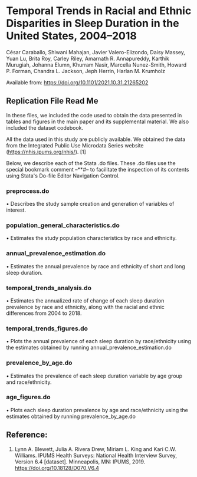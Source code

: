 # Temporal Trends in Racial and Ethnic Disparities in Sleep Duration in the United States, 2004–2018

César Caraballo, Shiwani Mahajan, Javier Valero-Elizondo, Daisy Massey, Yuan Lu, Brita Roy, Carley Riley, Amarnath R. Annapureddy, Karthik Murugiah, Johanna Elumn, Khurram Nasir, Marcella Nunez-Smith, Howard P. Forman, Chandra L. Jackson, Jeph Herrin, Harlan M. Krumholz

Available from: https://doi.org/10.1101/2021.10.31.21265202

## Replication File Read Me

In these files, we included the code used to obtain the data presented in tables and figures in the main paper and its supplemental material. We also included the dataset codebook. 

All the data used in this study are publicly available. We obtained the data from the Integrated Public Use Microdata Series website (https://nhis.ipums.org/nhis/). [1]

Below, we describe each of the Stata .do files. These .do files use the special bookmark comment –**#– to facilitate the inspection of its contents using Stata's Do-file Editor Navigation Control.


### preprocess.do
•	Describes the study sample creation and generation of variables of interest. 

### population_general_characteristics.do
•	Estimates the study population characteristics by race and ethnicity. 

### annual_prevalence_estimation.do
•	Estimates the annual prevalence by race and ethnicity of short and long sleep duration.

### temporal_trends_analysis.do
• Estimates the annualized rate of change of each sleep duration prevalence by race and ethnicity, along with the racial and ethnic differences from 2004 to 2018.

### temporal_trends_figures.do
•	Plots the annual prevalence of each sleep duration by race/ethnicity using the estimates obtained by running annual_prevalence_estimation.do 

### prevalence_by_age.do
•	Estimates the prevalence of each sleep duration variable by age group and race/ethnicity. 

### age_figures.do
•	Plots each sleep duration prevalence by age and race/ethnicity using the estimates obtained by running prevalence_by_age.do

## Reference: 
1. Lynn A. Blewett, Julia A. Rivera Drew, Miriam L. King and Kari C.W. Williams. IPUMS Health Surveys: National Health Interview Survey, Version 6.4 [dataset]. Minneapolis, MN: IPUMS, 2019. https://doi.org/10.18128/D070.V6.4 
